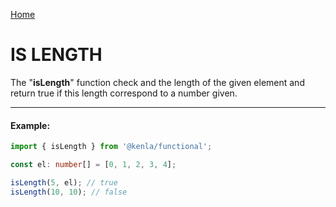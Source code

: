 [Home](./../../README.md)

# IS LENGTH

The "**isLength**" function check and the length of the given element and return true if this length correspond to a number given.

---

#### Example:

```typescript
import { isLength } from '@kenla/functional';

const el: number[] = [0, 1, 2, 3, 4];

isLength(5, el); // true
isLength(10, 10); // false
```
